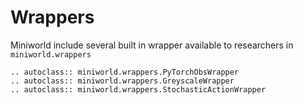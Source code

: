 # Wrappers

Miniworld include several built in wrapper available to researchers in `miniworld.wrappers`

```{eval-rst}
.. autoclass:: miniworld.wrappers.PyTorchObsWrapper
.. autoclass:: miniworld.wrappers.GreyscaleWrapper
.. autoclass:: miniworld.wrappers.StochasticActionWrapper
```
